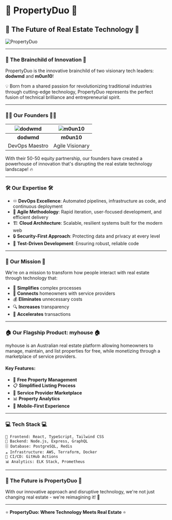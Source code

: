 # 🏢 PropertyDuo 🏢

## 🚀 The Future of Real Estate Technology 🚀

![PropertyDuo](https://via.placeholder.com/800x200?text=PropertyDuo)

---

### 🧠 The Brainchild of Innovation 🧠

PropertyDuo is the innovative brainchild of two visionary tech leaders: **dodwmd** and **m0un10**! 

💡 Born from a shared passion for revolutionizing traditional industries through cutting-edge technology, PropertyDuo represents the perfect fusion of technical brilliance and entrepreneurial spirit.

---

### 👨‍💻 Our Founders 👩‍💻

| ![dodwmd](https://via.placeholder.com/150?text=dodwmd) | ![m0un10](https://via.placeholder.com/150?text=m0un10) |
|:---:|:---:|
| **dodwmd** | **m0un10** |
| DevOps Maestro | Agile Visionary |

With their 50-50 equity partnership, our founders have created a powerhouse of innovation that's disrupting the real estate technology landscape! 🔥

---

### 🛠️ Our Expertise 🛠️

- ♾️ **DevOps Excellence**: Automated pipelines, infrastructure as code, and continuous deployment
- 🔄 **Agile Methodology**: Rapid iteration, user-focused development, and efficient delivery
- 🏗️ **Cloud Architecture**: Scalable, resilient systems built for the modern web
- 🔒 **Security-First Approach**: Protecting data and privacy at every level
- 🧪 **Test-Driven Development**: Ensuring robust, reliable code

---

### 🌟 Our Mission 🌟

We're on a mission to transform how people interact with real estate through technology that:

- 📱 **Simplifies** complex processes
- 🤝 **Connects** homeowners with service providers
- 💰 **Eliminates** unnecessary costs
- 🔍 **Increases** transparency
- 🚀 **Accelerates** transactions

---

### 🏠 Our Flagship Product: myhouse 🏠

myhouse is an Australian real estate platform allowing homeowners to manage, maintain, and list properties for free, while monetizing through a marketplace of service providers.

#### Key Features:

- 🔑 **Free Property Management**
- 📋 **Simplified Listing Process**
- 🔧 **Service Provider Marketplace**
- 📊 **Property Analytics**
- 📱 **Mobile-First Experience**

---

### 💻 Tech Stack 💻

```
🔧 Frontend: React, TypeScript, Tailwind CSS
🔌 Backend: Node.js, Express, GraphQL
🗄️ Database: PostgreSQL, Redis
☁️ Infrastructure: AWS, Terraform, Docker
🔄 CI/CD: GitHub Actions
📊 Analytics: ELK Stack, Prometheus
```

<!--

---

### 🌐 Join Our Revolution 🌐

We're always looking for passionate individuals and organizations who share our vision for a more efficient, transparent, and user-friendly real estate experience.

Connect with us:
- 📧 Email: [contact@propertyduo.com](#)
- 🐦 Twitter: [@PropertyDuo](#)
- 💼 LinkedIn: [PropertyDuo](#)

-->

---

### 🔮 The Future is PropertyDuo 🔮

With our innovative approach and disruptive technology, we're not just changing real estate - we're reimagining it! 🚀

---

⭐️ **PropertyDuo: Where Technology Meets Real Estate** ⭐️
